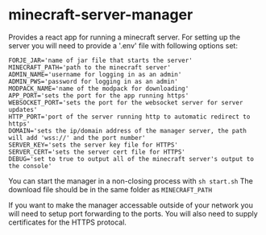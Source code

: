 # minecraft-server-manager
Provides a react app for running a minecraft server. For setting up the server you will need to provide a '.env' file with following options set:
```
FORJE_JAR='name of jar file that starts the server'
MINECRAFT_PATH='path to the minecraft server'
ADMIN_NAME='username for logging in as an admin'
ADMIN_PWS='password for logging in as an admin'
MODPACK_NAME='name of the modpack for downloading'
APP_PORT='sets the port for the app running https'
WEBSOCKET_PORT='sets the port for the websocket server for server updates'
HTTP_PORT='port of the server running http to automatic redirect to https'
DOMAIN='sets the ip/domain address of the manager server, the path will add 'wss://' and the port number'
SERVER_KEY='sets the server key file for HTTPS'
SERVER_CERT='sets the server cert file for HTTPS'
DEBUG='set to true to output all of the minecraft server's output to the console'
```
You can start the manager in a non-closing process with `sh start.sh`
The download file should be in the same folder as `MINECRAFT_PATH`

If you want to make the manager accessable outside of your network you will need to setup port forwarding to the ports. You will also need to supply certificates for the HTTPS protocal.
